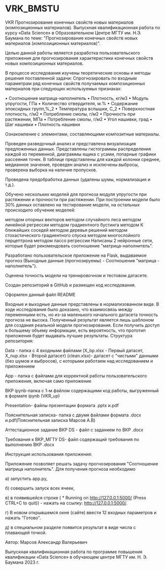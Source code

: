 # VRK_BMSTU
VKR
Прогнозирование конечных свойств новых материалов (композиционных материалов). Выпускная квалификационная работа по курсу «Data Science» в Образовательном Центре МГТУ им. Н.Э. Баумана по теме: "Прогнозирование конечных свойств новых материалов (композиционных материалов)".

Целью данной работы является разработка пользовательского приложения для прогнозирования характеристики конечных свойств новых композиционных материалов.

В процессе исследования изучены теоретические основы и методы решения поставленной задачи: Спрогнозировать по входным параметрам ряд конечных свойств получаемых композиционных материалов при следующих используемых признаках:

• Соотношение матрица-наполнитель • Плотность, кг/м3 • Модуль упругости, ГПа • Количество отвердителя, м.% • Содержание эпоксидных групп,%_2 • Температура вспышки, С_2 • Поверхностная плотность, г/м2 • Потребление смолы, г/м2 • Прочность при растяжении, МПа • Потребление смолы, г/м2 • Угол нашивки, град • Шаг нашивки • Плотность нашивки

Ознакомление с элементами, составляющими композитные материалы.

Проведен разведочный анализ и представлена визуализация предложенных данных. Представлены гистограммы распределения каждой из переменной, диаграммы ящика с усами, попарные графики рассеяния точек. В таблице представлены для каждой колонки среднее, медианное значение, проведен анализ и исключены выбросы, проверена выборка на наличие пропусков.

Проведена предобработка данных (удалены шумы, нормализация и т.д.).

Обучено нескольких моделей для прогноза модуля упругости при растяжении и прочности при растяжении. При построении модели было 30% данных оставлено на тестирование модели, на остальных происходило обучение моделей:

методом опорных векторов
методом случайного леса
методом линейной регрессии
методом градиентного бустинга
методом К ближайших соседей
методом деревья решений
методом стохастического градиентного спуска
методом многослойного перцептрона
методом лассо регрессии
Написаны 2 нейронные сети, которые будет рекомендовать соотношение "матрица-наполнитель".

Разработано пользовательское приложение на Flask, выдаваемое прогноз (Выходные данные (прогнозируемы) - Соотношение "матрица - наполнитель").

Оценена точность модели на тренировочном и тестовом датасете.

Создан репозиторий в GitHub и размещен код исследования.

Оформлен данный файл README

Входные и выходные данные представлены в нормализованном виде. В ходе исследования было доказано, что взаимосвязь между переменными есть, но из-за маленького начального датасета точность прогноза не высока. Полученный результат является лишь шаблоном для создания реальной модели прогнозирования. Если получить доступ к большему объему информации, есть вероятность, что прототип приложения будет выдавать лучшие результаты.
Структура репозитория:

Data - папка с 4 входными файлами (X_bp.xlsx - Первый датасет, X_nup.xlsx - Второй датасет) (clean.xlsx)- датасет с "чистыми" данными (без шумов и выбросов), с которыми работаем над исследованием и приложением

App - папка с файлами для корректной работы пользовательского приложения, включая само приложение

ВКР ipynb-папка с 1-м файлом содержащими код работы, выгруженный в формате ipynb (VKR_up)

Presentation- файлы презентации формата .pptx и.pdf

Пояснительная записка- папка с двумя файлами формата .docx и.pdf(Пояснительная записка Марсов А.В)

Аттестационное задание ВКР DS - файл с заданием по ВКР .docx

Требования к ВКР_МГТУ DS- файл содержащий требования по выполнению ВКР .docx

Инструкция использования приложения:

Приложение позволяет решать задачу прогнозирования "Соотношение матрица наполнитель". Для получения прогноза необходимо

а) запустить app.py,

б) совершить запуск всех ячеек,

в) в появившейся строке ( * Running on http://127.0.0.1:5000/ (Press CTRL+C to quit)) - нажать на ссылку: http://127.0.0.1:5000/.

г) В новом открывшемся окне (сайте) ввести 12 входных параметров и нажать "Готово".

д) в специальном разделе появится результат в виде числа с плавающей точкой.

Автор: Марсов Александр Валерьевич

Выпускная квалификационная работа по программе повышения квалификации «Data Science» в обучающем центре МГТУ им. Н. Э. Баумана 2023 г.
